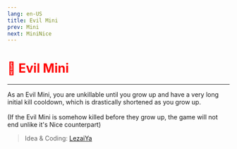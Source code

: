 ```yaml
---
lang: en-US
title: Evil Mini
prev: Mini
next: MiniNice
---
```


# <font color=red>🐁 <b>Evil Mini</b></font> <Badge text="Basic" type="tip" vertical="middle"/>

***

As an Evil Mini, you are unkillable until you grow up and have a very long initial kill cooldown, which is drastically shortened as you grow up.<br><br>
(If the Evil Mini is somehow killed before they grow up, the game will not end unlike it's Nice counterpart)

> Idea & Coding: [LezaiYa](#)
